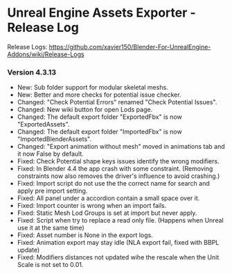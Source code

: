 # Unreal Engine Assets Exporter - Release Log
Release Logs: https://github.com/xavier150/Blender-For-UnrealEngine-Addons/wiki/Release-Logs

### Version 4.3.13

- New: Sub folder support for modular skeletal meshs.
- New: Better and more checks for potential issue checker.
- Changed: "Check Potential Errors" renamed "Check Potential Issues".
- Changed: New wiki button for open Lods page.
- Changed: The default export folder "ExportedFbx" is now "ExportedAssets".
- Changed: The default export folder "ImportedFbx" is now "ImportedBlenderAssets".
- Changed: "Export animation without mesh" moved in animations tab and it now False by default.
- Fixed: Check Potential shape keys issues identify the wrong modifiers.
- Fixed: In Blender 4.4 the app crash with some constraint. (Removing constraints now also removes the driver's influence to avoid crashing.)
- Fixed: Import script do not use the the correct name for search and apply pre import setting.
- Fixed: All panel under a accordion contain a small space over it.
- Fixed: Import counter is wrong when an import fails.
- Fixed: Static Mesh Lod Groups is set at import but never apply.
- Fixed: Script when try to replace a read only file. (Happens when Unreal use it at the same time)
- Fixed: Asset number is None in the export logs.
- Fixed: Animation export may stay idle (NLA export fail, fixed with BBPL update)
- Fixed: Modifiers distances not updated wihe the rescale when the Unit Scale is not set to 0.01.
